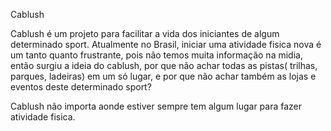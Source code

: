 Cablush

Cablush é um projeto para facilitar a vida dos iniciantes de algum determinado sport.
Atualmente no Brasil, iniciar uma atividade fisica nova é um tanto quanto frustrante, pois não temos muita informação na midia, então surgiu a ideia do cablush, por que não achar todas as pistas( trilhas, parques, ladeiras) em um só lugar, e por que não achar também as lojas e eventos deste determinado sport?

Cablush não importa aonde estiver sempre tem algum lugar para fazer atividade fisica.





